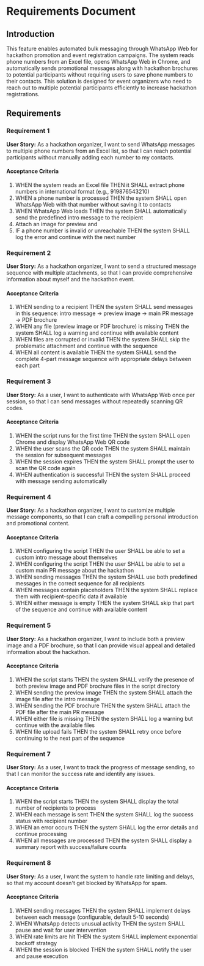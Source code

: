 # Requirements Document

## Introduction

This feature enables automated bulk messaging through WhatsApp Web for hackathon promotion and event registration campaigns. The system reads phone numbers from an Excel file, opens WhatsApp Web in Chrome, and automatically sends promotional messages along with hackathon brochures to potential participants without requiring users to save phone numbers to their contacts. This solution is designed for event organizers who need to reach out to multiple potential participants efficiently to increase hackathon registrations.

## Requirements

### Requirement 1

**User Story:** As a hackathon organizer, I want to send WhatsApp messages to multiple phone numbers from an Excel list, so that I can reach potential participants without manually adding each number to my contacts.

#### Acceptance Criteria

1. WHEN the system reads an Excel file THEN it SHALL extract phone numbers in international format (e.g., 919876543210)
2. WHEN a phone number is processed THEN the system SHALL open WhatsApp Web with that number without saving it to contacts
3. WHEN WhatsApp Web loads THEN the system SHALL automatically send the predefined intro message to the recipient
4. Attach an image for preview and
4. IF a phone number is invalid or unreachable THEN the system SHALL log the error and continue with the next number

### Requirement 2

**User Story:** As a hackathon organizer, I want to send a structured message sequence with multiple attachments, so that I can provide comprehensive information about myself and the hackathon event.

#### Acceptance Criteria

1. WHEN sending to a recipient THEN the system SHALL send messages in this sequence: intro message → preview image → main PR message → PDF brochure
2. WHEN any file (preview image or PDF brochure) is missing THEN the system SHALL log a warning and continue with available content
3. WHEN files are corrupted or invalid THEN the system SHALL skip the problematic attachment and continue with the sequence
4. WHEN all content is available THEN the system SHALL send the complete 4-part message sequence with appropriate delays between each part

### Requirement 3

**User Story:** As a user, I want to authenticate with WhatsApp Web once per session, so that I can send messages without repeatedly scanning QR codes.

#### Acceptance Criteria

1. WHEN the script runs for the first time THEN the system SHALL open Chrome and display WhatsApp Web QR code
2. WHEN the user scans the QR code THEN the system SHALL maintain the session for subsequent messages
3. WHEN the session expires THEN the system SHALL prompt the user to scan the QR code again
4. WHEN authentication is successful THEN the system SHALL proceed with message sending automatically

### Requirement 4

**User Story:** As a hackathon organizer, I want to customize multiple message components, so that I can craft a compelling personal introduction and promotional content.

#### Acceptance Criteria

1. WHEN configuring the script THEN the user SHALL be able to set a custom intro message about themselves
2. WHEN configuring the script THEN the user SHALL be able to set a custom main PR message about the hackathon
3. WHEN sending messages THEN the system SHALL use both predefined messages in the correct sequence for all recipients
4. WHEN messages contain placeholders THEN the system SHALL replace them with recipient-specific data if available
5. WHEN either message is empty THEN the system SHALL skip that part of the sequence and continue with available content

### Requirement 5

**User Story:** As a hackathon organizer, I want to include both a preview image and a PDF brochure, so that I can provide visual appeal and detailed information about the hackathon.

#### Acceptance Criteria

1. WHEN the script starts THEN the system SHALL verify the presence of both preview image and PDF brochure files in the script directory
2. WHEN sending the preview image THEN the system SHALL attach the image file after the intro message
3. WHEN sending the PDF brochure THEN the system SHALL attach the PDF file after the main PR message
4. WHEN either file is missing THEN the system SHALL log a warning but continue with the available files
5. WHEN file upload fails THEN the system SHALL retry once before continuing to the next part of the sequence

### Requirement 7

**User Story:** As a user, I want to track the progress of message sending, so that I can monitor the success rate and identify any issues.

#### Acceptance Criteria

1. WHEN the script starts THEN the system SHALL display the total number of recipients to process
2. WHEN each message is sent THEN the system SHALL log the success status with recipient number
3. WHEN an error occurs THEN the system SHALL log the error details and continue processing
4. WHEN all messages are processed THEN the system SHALL display a summary report with success/failure counts

### Requirement 8

**User Story:** As a user, I want the system to handle rate limiting and delays, so that my account doesn't get blocked by WhatsApp for spam.

#### Acceptance Criteria

1. WHEN sending messages THEN the system SHALL implement delays between each message (configurable, default 5-10 seconds)
2. WHEN WhatsApp detects unusual activity THEN the system SHALL pause and wait for user intervention
3. WHEN rate limits are hit THEN the system SHALL implement exponential backoff strategy
4. WHEN the session is blocked THEN the system SHALL notify the user and pause execution